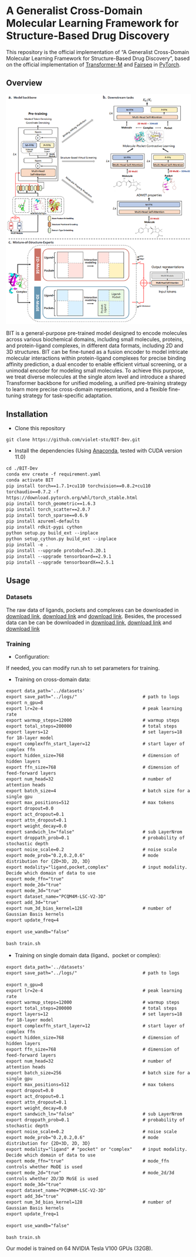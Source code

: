 # A Generalist Cross-Domain Molecular Learning Framework for Structure-Based Drug Discovery

This repository is the official implementation of “A Generalist Cross-Domain Molecular Learning Framework for Structure-Based Drug Discovery”, based on the official implementation of [Transformer-M](https://github.com/lsj2408/Transformer-M) and [Fairseq](https://github.com/facebookresearch/fairseq) in [PyTorch](https://github.com/pytorch/pytorch).

## Overview

![arch](docs/overview.png)

BIT is a general-purpose pre-trained model designed to encode molecules across various biochemical domains, including small molecules, proteins, and protein-ligand complexes, in different data formats, including 2D and 3D structures. BIT can be fine-tuned as a fusion encoder to model intricate molecular interactions within protein-ligand complexes for precise binding affinity prediction, a dual encoder to enable efficient virtual screening, or a unimodal encoder for modeling small molecules. To achieve this purpose, we treat diverse molecules at the single atom level and introduce a shared Transformer backbone for unified modeling, a unified pre-training strategy to learn more precise cross-domain representations, and a flexible fine-tuning strategy for task-specific adaptation.

## Installation

- Clone this repository

```shell
git clone https://github.com/violet-sto/BIT-Dev.git
```

- Install the dependencies (Using [Anaconda](https://www.anaconda.com/), tested with CUDA version 11.0)

```shell
cd ./BIT-Dev
conda env create -f requirement.yaml
conda activate BIT
pip install torch==1.7.1+cu110 torchvision==0.8.2+cu110 torchaudio==0.7.2 -f https://download.pytorch.org/whl/torch_stable.html
pip install torch_geometric==1.6.3
pip install torch_scatter==2.0.7
pip install torch_sparse==0.6.9
pip install azureml-defaults
pip install rdkit-pypi cython
python setup.py build_ext --inplace
python setup_cython.py build_ext --inplace
pip install -e .
pip install --upgrade protobuf==3.20.1
pip install --upgrade tensorboard==2.9.1
pip install --upgrade tensorboardX==2.5.1
```

## Usage

### Datasets
The raw data of ligands, pockets and complexes can be downloaded in [download link](http://ogb-data.stanford.edu/data/lsc/pcqm4m-v2-train.sdf.tar.gz), [download link](https://www.rcsb.org) and [download link](https://yanglab.qd.sdu.edu.cn/Q-BioLiP). Besides, the processed data can be can be downloaded in [download link](https://zenodo.org/records/14975647), [download link](https://zenodo.org/records/14975679) and [download link](https://zenodo.org/records/14974173)

### Training

- Configuration:

If needed, you can modify run.sh to set parameters for training.

- Training on cross-domain data:

```shell
export data_path='../datasets'
export save_path="../logs/"                         # path to logs
export n_gpu=8
export lr=2e-4                                      # peak learning rate
export warmup_steps=12000                           # warmup steps
export total_steps=200000                           # total steps
export layers=12                                    # set layers=18 for 18-layer model
export complexffn_start_layer=12                    # start layer of complex ffn
export hidden_size=768                              # dimension of hidden layers
export ffn_size=768                                 # dimension of feed-forward layers
export num_head=32                                  # number of attention heads
export batch_size=4                                 # batch size for a single gpu
export max_positions=512                            # max tokens
export dropout=0.0
export act_dropout=0.1
export attn_dropout=0.1
export weight_decay=0.0
export sandwich_ln="false"                          # sub LayerNrom
export droppath_prob=0.1                            # probability of stochastic depth
export noise_scale=0.2                              # noise scale
export mode_prob="0.2,0.2,0.6"                      # mode distribution for {2D+3D, 2D, 3D}
export modality="ligand,pocket,complex"             # input modality. Decide which domain of data to use
export mode_ffn="true"
export mode_2d="true"
export mode_3d="true"
export dataset_name="PCQM4M-LSC-V2-3D"
export add_3d="true"
export num_3d_bias_kernel=128                       # number of Gaussian Basis kernels
export update_freq=4

export use_wandb="false"

bash train.sh
```

- Training on single domain data (ligand、pocket or complex):

```shell
export data_path='../datasets'
export save_path="../logs/"                         # path to logs

export n_gpu=8
export lr=2e-4                                      # peak learning rate
export warmup_steps=12000                           # warmup steps
export total_steps=200000                           # total steps
export layers=12                                    # set layers=18 for 18-layer model
export complexffn_start_layer=12                    # start layer of complex ffn
export hidden_size=768                              # dimension of hidden layers
export ffn_size=768                                 # dimension of feed-forward layers
export num_head=32                                  # number of attention heads
export batch_size=256                               # batch size for a single gpu
export max_positions=512                            # max tokens
export dropout=0.0
export act_dropout=0.1
export attn_dropout=0.1
export weight_decay=0.0
export sandwich_ln="false"                          # sub LayerNrom
export droppath_prob=0.1                            # probability of stochastic depth
export noise_scale=0.2                              # noise scale
export mode_prob="0.2,0.2,0.6"                      # mode distribution for {2D+3D, 2D, 3D}
export modality="ligand" # "pocket" or "complex"    # input modality. Decide which domain of data to use
export mode_ffn="true"                              # mode_ffn controls whether MoDE is used
export mode_2d="true"                               # mode_2d/3d controls whether 2D/3D MoSE is used
export mode_3d="true" 
export dataset_name="PCQM4M-LSC-V2-3D"
export add_3d="true"
export num_3d_bias_kernel=128                       # number of Gaussian Basis kernels
export update_freq=1

export use_wandb="false"

bash train.sh
```

Our model is trained on 64 NVIDIA Tesla V100 GPUs (32GB).
